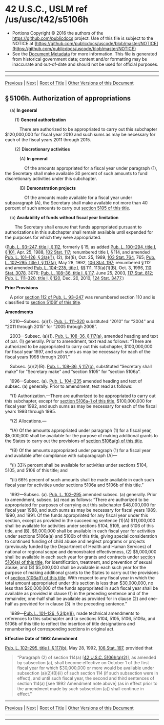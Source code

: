 ---
---

# 42 U.S.C., USLM ref /us/usc/t42/s5106h

* Portions Copyright © 2016 the authors of the https://github.com/publicdocs project.
  Use of this file is subject to the NOTICE at [https://github.com/publicdocs/uscode/blob/master/NOTICE](https://github.com/publicdocs/uscode/blob/master/NOTICE)
* See the [Document Metadata](././../../../../..//README.md) for more information.
  This file is generated from historical government data; content and/or formatting may be inaccurate and out-of-date and should not be used for official purposes.

----------
----------

[Previous](./../../../../..//us/usc/t42/ch67/schI/m__us_usc_t42_s5106g.md) | [Next](./../../../../..//us/usc/t42/ch67/schI/m__us_usc_t42_s5106i.md) | [Root of Title](./../../../../../) | [Other Versions of this Document](https://publicdocs.github.io/go/links?ns=uslm&ref=%2Fus%2Fusc%2Ft42%2Fs5106h)

## § 5106h. Authorization of appropriations

    (a) __In general__ 

        (1) __General authorization__ 

            There are authorized to be appropriated to carry out this subchapter $120,000,000 for fiscal year 2010 and such sums as may be necessary for each of the fiscal years 2011 through 2015.

        (2) __Discretionary activities__ 

            (A) __In general__ 

                Of the amounts appropriated for a fiscal year under paragraph (1), the Secretary shall make available 30 percent of such amounts to fund discretionary activities under this subchapter.

            (B) __Demonstration projects__ 

                Of the amounts made available for a fiscal year under subparagraph (A), the Secretary shall make available not more than 40 percent of such amounts to carry out [section 5105 of this title][/us/usc/t42/s5105].

    (b) __Availability of funds without fiscal year limitation__ 

        The Secretary shall ensure that funds appropriated pursuant to authorizations in this subchapter shall remain available until expended for the purposes for which they were appropriated.

([Pub. L. 93–247, title I, § 112][/us/pl/93/247/s112], formerly § 15, as added [Pub. L. 100–294, title I, § 101][/us/pl/100/294/s101], Apr. 25, 1988, [102 Stat. 117][/us/stat/102/117]; renumbered title I, § 114, and amended [Pub. L. 101–126, § 3(a)(1)][/us/pl/101/126/s3/a/1], (2), (b)(8), Oct. 25, 1989, [103 Stat. 764][/us/stat/103/764], 765; [Pub. L. 102–295, title I, § 117(a)][/us/pl/102/295/s117/a], May 28, 1992, [106 Stat. 197][/us/stat/106/197]; renumbered § 112 and amended [Pub. L. 104–235, title I][/us/pl/104/235], §§ 111, 113(a)(1)(B), Oct. 3, 1996, [110 Stat. 3078][/us/stat/110/3078], 3079; [Pub. L. 108–36, title I, § 117][/us/pl/108/36/s117], June 25, 2003, [117 Stat. 812][/us/stat/117/812]; [Pub. L. 111–320, title I, § 120][/us/pl/111/320/s120], Dec. 20, 2010, [124 Stat. 3477][/us/stat/124/3477].)

 __Prior Provisions__ 

    A prior [section 112 of Pub. L. 93–247][/us/pl/93/247/s112] was renumbered section 110 and is classified to [section 5106f of this title][/us/usc/t42/s5106f].

 __Amendments__ 

    2010—Subsec. (a)(1). [Pub. L. 111–320][/us/pl/111/320] substituted “2010” for “2004” and “2011 through 2015” for “2005 through 2008”.

    2003—Subsec. (a)(1). [Pub. L. 108–36, § 117(a)][/us/pl/108/36/s117/a], amended heading and text of par. (1) generally. Prior to amendment, text read as follows: “There are authorized to be appropriated to carry out this subchapter, $100,000,000 for fiscal year 1997, and such sums as may be necessary for each of the fiscal years 1998 through 2001.”

    Subsec. (a)(2)(B). [Pub. L. 108–36, § 117(b)][/us/pl/108/36/s117/b], substituted “Secretary shall make” for “Secretary make” and “section 5105” for “section 5106a”.

    1996—Subsec. (a). [Pub. L. 104–235][/us/pl/104/235] amended heading and text of subsec. (a) generally. Prior to amendment, text read as follows:

    “(1) Authorization.—There are authorized to be appropriated to carry out this subchapter, except for [section 5106a–1 of this title][/us/usc/t42/s5106a–1], $100,000,000 for fiscal year 1992, and such sums as may be necessary for each of the fiscal years 1993 through 1995.

    “(2) Allocations.—

    “(A) Of the amounts appropriated under paragraph (1) for a fiscal year, $5,000,000 shall be available for the purpose of making additional grants to the States to carry out the provisions of [section 5106a(g) of this title][/us/usc/t42/s5106a/g].

    “(B) Of the amounts appropriated under paragraph (1) for a fiscal year and available after compliance with subparagraph (A)—

    “(i) 33⅓ percent shall be available for activities under sections 5104, 5105, and 5106 of this title; and

    “(ii) 66⅔ percent of such amounts shall be made available in each such fiscal year for activities under sections 5106a and 5106b of this title.”

    1992—Subsec. (a). [Pub. L. 102–295][/us/pl/102/295] amended subsec. (a) generally. Prior to amendment, subsec. (a) read as follows: “There are authorized to be appropriated for purposes of carrying out this subchapter $48,000,000 for fiscal year 1988, and such sums as may be necessary for fiscal years 1989, 1990, and 1991. Of the funds appropriated for any fiscal year under this section, except as provided in the succeeding sentence (1)(A) $11,000,000 shall be available for activities under sections 5104, 5105, and 5106 of this title, and (B), $9,000,000 shall be available in each fiscal year for activities under sections 5106a(a) and 5106b of this title, giving special consideration to continued funding of child abuse and neglect programs or projects (previously funded by the Department of Health and Human Services) of national or regional scope and demonstrated effectiveness, (2) $5,000,000 shall be available in each such year for grants and contracts under [section 5106(a) of this title][/us/usc/t42/s5106/a], for identification, treatment, and prevention of sexual abuse, and (3) $5,000,000 shall be available in each such year for the purpose of making additional grants to the States to carry out the provisions of [section 5106a(f) of this title][/us/usc/t42/s5106a/f]. With respect to any fiscal year in which the total amount appropriated under this section is less than $30,000,000, no less than $20,000,000 of the funds appropriated in such fiscal year shall be available as provided in clause (1) in the preceding sentence and of the remainder, one-half shall be available as provided for in clause (2) and one-half as provided for in clause (3) in the preceding sentence.”

    1989—[Pub. L. 101–126, § 3(b)(8)][/us/pl/101/126/s3/b/8], made technical amendments to references to this subchapter and to sections 5104, 5105, 5106, 5106a, and 5106b of this title to reflect the insertion of title designations and renumbering of corresponding sections in original act.

 __Effective Date of 1992 Amendment__ 

[Pub. L. 102–295, title I, § 117(b)][/us/pl/102/295/s117/b], May 28, 1992, [106 Stat. 197][/us/stat/106/197], provided that: 

> “Paragraph (2) of section 114(a) \[[42 U.S.C. 5106h(a)(2)][/us/usc/t42/s5106h/a/2]\], as amended by subsection (a), shall become effective on October 1 of the first fiscal year for which $30,000,000 or more would be available under subsection (a)(2)(B)(ii) of such section 114 (if such subsection were in effect), and until such fiscal year, the second and third sentences of section 114(a) \[see 1992 Amendment note above\] (as in effect prior to the amendment made by such subsection (a)) shall continue in effect.”

----------

[Previous](./../../../../..//us/usc/t42/ch67/schI/m__us_usc_t42_s5106g.md) | [Next](./../../../../..//us/usc/t42/ch67/schI/m__us_usc_t42_s5106i.md) | [Root of Title](./../../../../../) | [Other Versions of this Document](https://publicdocs.github.io/go/links?ns=uslm&ref=%2Fus%2Fusc%2Ft42%2Fs5106h)

----------
----------

[/us/usc/t42/s5105]: https://publicdocs.github.io/go/links?ns=uslm&ref=%2Fus%2Fusc%2Ft42%2Fs5105
[/us/pl/93/247/s112]: https://publicdocs.github.io/go/links?ns=uslm&ref=%2Fus%2Fpl%2F93%2F247%2Fs112
[/us/pl/100/294/s101]: https://publicdocs.github.io/go/links?ns=uslm&ref=%2Fus%2Fpl%2F100%2F294%2Fs101
[/us/stat/102/117]: https://publicdocs.github.io/go/links?ns=uslm&ref=%2Fus%2Fstat%2F102%2F117
[/us/pl/101/126/s3/a/1]: https://publicdocs.github.io/go/links?ns=uslm&ref=%2Fus%2Fpl%2F101%2F126%2Fs3%2Fa%2F1
[/us/stat/103/764]: https://publicdocs.github.io/go/links?ns=uslm&ref=%2Fus%2Fstat%2F103%2F764
[/us/pl/102/295/s117/a]: https://publicdocs.github.io/go/links?ns=uslm&ref=%2Fus%2Fpl%2F102%2F295%2Fs117%2Fa
[/us/stat/106/197]: https://publicdocs.github.io/go/links?ns=uslm&ref=%2Fus%2Fstat%2F106%2F197
[/us/pl/104/235]: https://publicdocs.github.io/go/links?ns=uslm&ref=%2Fus%2Fpl%2F104%2F235
[/us/stat/110/3078]: https://publicdocs.github.io/go/links?ns=uslm&ref=%2Fus%2Fstat%2F110%2F3078
[/us/pl/108/36/s117]: https://publicdocs.github.io/go/links?ns=uslm&ref=%2Fus%2Fpl%2F108%2F36%2Fs117
[/us/stat/117/812]: https://publicdocs.github.io/go/links?ns=uslm&ref=%2Fus%2Fstat%2F117%2F812
[/us/pl/111/320/s120]: https://publicdocs.github.io/go/links?ns=uslm&ref=%2Fus%2Fpl%2F111%2F320%2Fs120
[/us/stat/124/3477]: https://publicdocs.github.io/go/links?ns=uslm&ref=%2Fus%2Fstat%2F124%2F3477
[/us/pl/93/247/s112]: https://publicdocs.github.io/go/links?ns=uslm&ref=%2Fus%2Fpl%2F93%2F247%2Fs112
[/us/usc/t42/s5106f]: https://publicdocs.github.io/go/links?ns=uslm&ref=%2Fus%2Fusc%2Ft42%2Fs5106f
[/us/pl/111/320]: https://publicdocs.github.io/go/links?ns=uslm&ref=%2Fus%2Fpl%2F111%2F320
[/us/pl/108/36/s117/a]: https://publicdocs.github.io/go/links?ns=uslm&ref=%2Fus%2Fpl%2F108%2F36%2Fs117%2Fa
[/us/pl/108/36/s117/b]: https://publicdocs.github.io/go/links?ns=uslm&ref=%2Fus%2Fpl%2F108%2F36%2Fs117%2Fb
[/us/pl/104/235]: https://publicdocs.github.io/go/links?ns=uslm&ref=%2Fus%2Fpl%2F104%2F235
[/us/usc/t42/s5106a–1]: https://publicdocs.github.io/go/links?ns=uslm&ref=%2Fus%2Fusc%2Ft42%2Fs5106a%E2%80%931
[/us/usc/t42/s5106a/g]: https://publicdocs.github.io/go/links?ns=uslm&ref=%2Fus%2Fusc%2Ft42%2Fs5106a%2Fg
[/us/pl/102/295]: https://publicdocs.github.io/go/links?ns=uslm&ref=%2Fus%2Fpl%2F102%2F295
[/us/usc/t42/s5106/a]: https://publicdocs.github.io/go/links?ns=uslm&ref=%2Fus%2Fusc%2Ft42%2Fs5106%2Fa
[/us/usc/t42/s5106a/f]: https://publicdocs.github.io/go/links?ns=uslm&ref=%2Fus%2Fusc%2Ft42%2Fs5106a%2Ff
[/us/pl/101/126/s3/b/8]: https://publicdocs.github.io/go/links?ns=uslm&ref=%2Fus%2Fpl%2F101%2F126%2Fs3%2Fb%2F8
[/us/pl/102/295/s117/b]: https://publicdocs.github.io/go/links?ns=uslm&ref=%2Fus%2Fpl%2F102%2F295%2Fs117%2Fb
[/us/stat/106/197]: https://publicdocs.github.io/go/links?ns=uslm&ref=%2Fus%2Fstat%2F106%2F197
[/us/usc/t42/s5106h/a/2]: https://publicdocs.github.io/go/links?ns=uslm&ref=%2Fus%2Fusc%2Ft42%2Fs5106h%2Fa%2F2


